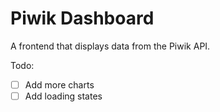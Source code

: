 # Piwik Dashboard

A frontend that displays data from the Piwik API.

Todo:

* [ ] Add more charts
* [ ] Add loading states
